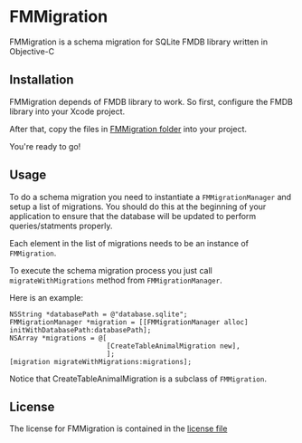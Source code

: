 FMMigration
===========

FMMigration is a schema migration for SQLite FMDB library written in Objective-C

## Installation

FMMigration depends of FMDB library to work. So first, configure the FMDB library into your Xcode project.

After that, copy the files in [FMMigration folder](http://github.com/felipowsky/FMMigration/tree/master/FMMigration/FMMigration) into your project.

You're ready to go!

## Usage

To do a schema migration you need to instantiate a `FMMigrationManager` and setup a list of migrations.
You should do this at the beginning of your application to ensure that the database will be updated to perform queries/statments properly.

Each element in the list of migrations needs to be an instance of `FMMigration`.

To execute the schema migration process you just call `migrateWithMigrations` method from `FMMigrationManager`.

Here is an example:

	NSString *databasePath = @"database.sqlite";
	FMMigrationManager *migration = [[FMMigrationManager alloc] initWithDatabasePath:databasePath];
	NSArray *migrations = @[
							[CreateTableAnimalMigration new],
							];
    [migration migrateWithMigrations:migrations];

Notice that CreateTableAnimalMigration is a subclass of `FMMigration`.

## License

The license for FMMigration is contained in the [license file](http://github.com/felipowsky/FMMigration/blob/master/LICENSE)